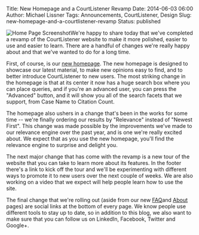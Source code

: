 Title: New Homepage and a CourtListener Revamp
Date: 2014-06-03 06:00
Author: Michael Lissner
Tags: Announcements, CourtListener, Design
Slug: new-homepage-and-a-courtlistener-revamp
Status: published

![Home Page
Screenshot]({static}/images/home.png)We're
happy to share today that we've completed a revamp of the CourtListener
website to make it more polished, easier to use and easier to learn.
There are a handful of changes we're really happy about and that we've
wanted to do for a long time.

First, of course, is our [new homepage](https://www.courtlistener.com).
The new homepage is designed to showcase our latest material, to make
new opinions easy to find, and to better introduce CourtListener to new
users. The most striking change in the homepage is that at its center it
now has a huge search box where you can place queries, and if you're an
advanced user, you can press the "Advanced" button, and it will show you
all of the search facets that we support, from Case Name to Citation
Count.

The homepage also ushers in a change that's been in the works for some
time -- we're finally ordering our results by "Relevance" instead of
"Newest First". This change was made possible by the improvements we've
made to our relevance engine over the past year, and is one we're really
excited about. We expect that as you use the new homepage, you'll find
the relevance engine to surprise and delight you.

The next major change that has come with the revamp is a new tour of the
website that you can take to learn more about its features. In the
footer there's a link to kick off the tour and we'll be experimenting
with different ways to promote it to new users over the next couple of
weeks. We are also working on a video that we expect will help people
learn how to use the site.

The final change that we're rolling out (aside from our new
[FAQ](https://www.courtlistener.com/faq/)and
[About](%20https://www.courtlistener.com/about/) pages) are social links
at the bottom of every page. We know people use different tools to stay
up to date, so in addition to this blog, we also want to make sure that
you can follow us on LinkedIn, Facebook, Twitter and Google+.

